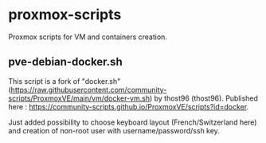 # proxmox-scripts
Proxmox scripts for VM and containers creation.

## pve-debian-docker.sh
This script is a fork of "docker.sh" (https://raw.githubusercontent.com/community-scripts/ProxmoxVE/main/vm/docker-vm.sh) by thost96 (thost96). Published here : https://community-scripts.github.io/ProxmoxVE/scripts?id=docker. 

Just added possibility to choose keyboard layout (French/Switzerland here) and creation of non-root user with username/password/ssh key.